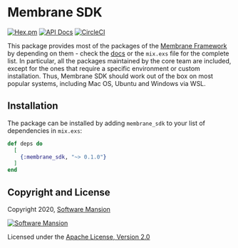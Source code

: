 # Membrane SDK

[![Hex.pm](https://img.shields.io/hexpm/v/membrane_sdk.svg)](https://hex.pm/packages/membrane_sdk)
[![API Docs](https://img.shields.io/badge/api-docs-yellow.svg?style=flat)](https://hexdocs.pm/membrane_sdk)
[![CircleCI](https://circleci.com/gh/membraneframework/membrane_sdk.svg?style=svg)](https://circleci.com/gh/membraneframework/membrane_sdk)

This package provides most of the packages of the [Membrane Framework](https://membrane.stream) by depending on them - check the [docs](https://hexdocs.pm/membrane_sdk/Membrane.SDK.html) or the `mix.exs` file for the complete list.
In particular, all the packages maintained by the core team are included, except for the ones that require a specific environment or custom installation. Thus, Membrane SDK should work out of the box on most popular systems, including Mac OS, Ubuntu and Windows via WSL.

## Installation

The package can be installed by adding `membrane_sdk` to your list of dependencies in `mix.exs`:

```elixir
def deps do
  [
    {:membrane_sdk, "~> 0.1.0"}
  ]
end
```


## Copyright and License

Copyright 2020, [Software Mansion](https://swmansion.com/?utm_source=git&utm_medium=readme&utm_campaign=membrane_sdk)

[![Software Mansion](https://logo.swmansion.com/logo?color=white&variant=desktop&width=200&tag=membrane-github)](https://swmansion.com/?utm_source=git&utm_medium=readme&utm_campaign=membrane_sdk)

Licensed under the [Apache License, Version 2.0](LICENSE)
